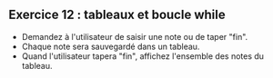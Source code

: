 ## Exercice 12 : tableaux et boucle while

- Demandez à l'utilisateur de saisir une note ou de taper "fin". 
- Chaque note sera sauvegardé dans un tableau. 
- Quand l'utilisateur tapera "fin", affichez l'ensemble des notes du tableau. 